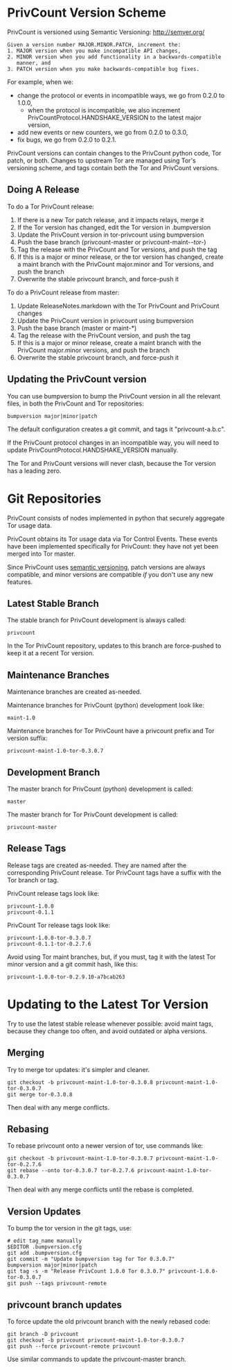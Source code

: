 # PrivCount Version Scheme

PrivCount is versioned using Semantic Versioning: http://semver.org/

    Given a version number MAJOR.MINOR.PATCH, increment the:
    1. MAJOR version when you make incompatible API changes,
    2. MINOR version when you add functionality in a backwards-compatible
       manner, and
    3. PATCH version when you make backwards-compatible bug fixes.

For example, when we:
* change the protocol or events in incompatible ways, we go from 0.2.0 to
  1.0.0,
  * when the protocol is incompatible, we also increment
    PrivCountProtocol.HANDSHAKE_VERSION to the latest major version,
* add new events or new counters, we go from 0.2.0 to 0.3.0,
* fix bugs, we go from 0.2.0 to 0.2.1.

PrivCount versions can contain changes to the PrivCount python code, Tor patch,
or both. Changes to upstream Tor are managed using Tor's versioning scheme,
and tags contain both the Tor and PrivCount versions.

## Doing A Release

To do a Tor PrivCount release:
1. If there is a new Tor patch release, and it impacts relays, merge it
2. If the Tor version has changed, edit the Tor version in .bumpversion
3. Update the PrivCount version in tor-privcount using bumpversion
4. Push the base branch (privcount-master or privcount-maint-*-tor-*)
5. Tag the release with the PrivCount and Tor versions, and push the tag
6. If this is a major or minor release, or the tor version has changed,
   create a maint branch with the PrivCount major.minor and Tor versions,
   and push the branch
7. Overwrite the stable privcount branch, and force-push it

To do a PrivCount release from master:
1. Update ReleaseNotes.markdown with the Tor PrivCount and PrivCount changes
2. Update the PrivCount version in privcount using bumpversion
3. Push the base branch (master or maint-*)
4. Tag the release with the PrivCount version, and push the tag
5. If this is a major or minor release, create a maint branch with the
   PrivCount major.minor versions, and push the branch
6. Overwrite the stable privcount branch, and force-push it

## Updating the PrivCount version

You can use bumpversion to bump the PrivCount version in all the relevant
files, in both the PrivCount and Tor repositories:

    bumpversion major|minor|patch

The default configuration creates a git commit, and tags it "privcount-a.b.c".

If the PrivCount protocol changes in an incompatible way, you will need to
update PrivCountProtocol.HANDSHAKE_VERSION manually.

The Tor and PrivCount versions will never clash, because the Tor version has
a leading zero.

# Git Repositories

PrivCount consists of nodes implemented in python that securely aggregate Tor
usage data.

PrivCount obtains its Tor usage data via Tor Control Events. These events have
been implemented specifically for PrivCount: they have not yet been merged into
Tor master.

Since PrivCount uses [semantic versioning](http://semver.org), patch versions
are always compatible, and minor versions are compatible *if* you don't use
any new features.

## Latest Stable Branch

The stable branch for PrivCount development is always called:

    privcount

In the Tor PrivCount repository, updates to this branch are force-pushed to
keep it at a recent Tor version.

## Maintenance Branches

Maintenance branches are created as-needed.

Maintenance branches for PrivCount (python) development look like:

    maint-1.0

Maintenance branches for Tor PrivCount have a privcount prefix and Tor version
suffix:

    privcount-maint-1.0-tor-0.3.0.7

## Development Branch

The master branch for PrivCount (python) development is called:

    master

The master branch for Tor PrivCount development is called:

    privcount-master

## Release Tags

Release tags are created as-needed. They are named after the corresponding
PrivCount release. Tor PrivCount tags have a suffix with the Tor branch or tag.

PrivCount release tags look like:

    privcount-1.0.0
    privcount-0.1.1

PrivCount Tor release tags look like:

    privcount-1.0.0-tor-0.3.0.7
    privcount-0.1.1-tor-0.2.7.6

Avoid using Tor maint branches, but, if you must, tag it with the latest Tor
minor version and a git commit hash, like this:

    privcount-1.0.0-tor-0.2.9.10-a7bcab263

# Updating to the Latest Tor Version

Try to use the latest stable release whenever possible: avoid maint tags,
because they change too often, and avoid outdated or alpha versions.

## Merging
Try to merge tor updates: it's simpler and cleaner.
```
git checkout -b privcount-maint-1.0-tor-0.3.0.8 privcount-maint-1.0-tor-0.3.0.7
git merge tor-0.3.0.8
```
Then deal with any merge conflicts.

## Rebasing

To rebase privcount onto a newer version of tor, use commands like:
```
git checkout -b privcount-maint-1.0-tor-0.3.0.7 privcount-maint-1.0-tor-0.2.7.6
git rebase --onto tor-0.3.0.7 tor-0.2.7.6 privcount-maint-1.0-tor-0.3.0.7
```
Then deal with any merge conflicts until the rebase is completed.

## Version Updates

To bump the tor version in the git tags, use:
```
# edit tag_name manually
$EDITOR .bumpversion.cfg
git add .bumpversion.cfg
git commit -m "Update bumpversion tag for Tor 0.3.0.7"
bumpversion major|minor|patch
git tag -s -m "Release PrivCount 1.0.0 Tor 0.3.0.7" privcount-1.0.0-tor-0.3.0.7
git push --tags privcount-remote
```

## privcount branch updates

To force update the old privcount branch with the newly rebased code:
```
git branch -D privcount
git checkout -b privcount privcount-maint-1.0-tor-0.3.0.7
git push --force privcount-remote privcount
```

Use similar commands to update the privcount-master branch.
